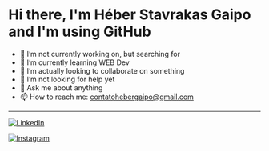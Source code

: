 # Hi there, I'm Héber Stavrakas Gaipo and I'm using GitHub

<!--
**Heber-Stavrakas-Gaipo/Heber-Stavrakas-Gaipo** is a ✨ _special_ ✨ repository because its `README.md` (this file) appears on your GitHub profile.

Here are some ideas to get you started:
-->

- 🔭 I’m not currently working on, but searching for
- 🌱 I’m currently learning WEB Dev
- 👯 I’m actually looking to collaborate on something
- 🤔 I’m not looking for help yet
- 💬 Ask me about anything
- 📫 How to reach me: contatohebergaipo@gmail.com

---

<p align="left">
  <a href="https://www.linkedin.com/heber-stavrakas-gaipo" target="_blank"><img alt="LinkedIn" src="https://img.shields.io/badge/Heber_Stavrakas_Gaipo-blue?style=flat&logo=LinkedIn&logoColor=blue&labelColor=white&link=https%3A%2F%2Fwww.linkedin.com%2Fin%2Fheber-stavrakas-gaipo%2F"></a>
  
  <a href="https://instagram.com/heber_stavrakas?igshid=OGQ5ZDc2ODk2ZA==" target="_blank"><img alt="Instagram" src="https://img.shields.io/badge/Heber_Stavrakas_Gaipo-blue?style=flat&logo=Instagram&logoColor=black&labelColor=white&link=https%3A%2F%2Fwww.linkedin.com%2Fin%2Fheber-stavrakas-gaipo%2F"></a>
</p>
